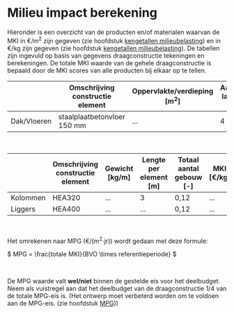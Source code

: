 # Milieu impact berekening


Hieronder is een overzicht van de producten en/of materialen waarvan de MKI in €/m<sup>2</sup> zijn gegeven (zie hoofdstuk [kengetallen milieubelasting](../../basis_gegevens/kengetallen_milieubelasting/kengetallen_milieubelasting_intro)) en in €/kg zijn gegeven (zie hoofdstuk [kengetallen milieubelasting](../../basis_gegevens/kengetallen_milieubelasting/kengetallen_milieubelasting_intro)).
De tabellen zijn ingevuld op basis van gegevens draagconstructie tekeningen en berekeningen. De totale MKI waarde van de gehele draagconstructie is bepaald door de MKI scores van alle producten bij elkaar op te tellen.


|   | Omschrijving constructie element | Oppervlakte/verdieping [m<sup>2</sup>] | Aantal lagen [-] | MKI [€/m<sup>2</sup>] | Totale MKI [€] | % totaal |
|---|---|---|---|---|---|---|
| Dak/Vloeren | staalplaatbetonvloer 150 mm | ... | 4 | 9,92 | ... | ... |

<br>

|   | Omschrijving constructie element | Gewicht [kg/m] | Lengte per element [m] | Totaal aantal gebouw [-] | MKI [€/kg] | Totale MKI [€] | % totaal |
|---|---|---|---|---|---|---|---|
| Kolommen | HEA320 | ... | 3 | 0,12 | ... | ... | ... |
| Liggers | HEA400 | ... | ... | 0,12 | ... | ... | ... |


<br>

Het omrekenen naar MPG (€/(m<sup>2</sup>⋅jr)) wordt gedaan met deze formule:

$
MPG = \frac{totale MKI}{BVO \times referentieperiode}
$

<br>

De MPG waarde valt **wel/niet** binnen de gestelde eis voor het deelbudget.
Neem als vuistregel aan dat het deelbudget van de draagconstructie 1/4 van de totale MPG-eis is.
(Het ontwerp moet verbeterd worden om te voldoen aan de MPG-eis. (zie hoofdstuk [MPG](../milieuimpact/mpg.md)))

